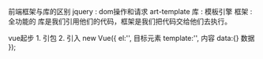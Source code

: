 前端框架与库的区别
    jquery : dom操作和请求
    art-template 库 : 模板引擎
    框架 : 全功能的
    库是我们引用他们的代码，框架是我们把代码交给他们去执行。

vue起步
    1. 引包
    2. 引入
        new Vue({
            el:'',                 目标元素
            template:'',            内容
            data:{}                 数据
        });